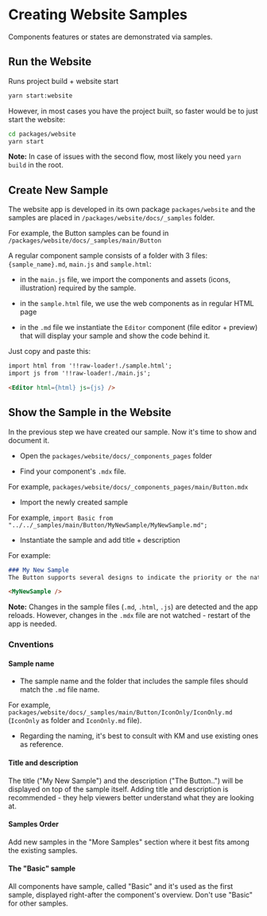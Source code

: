 # Creating Website Samples

Components features or states are demonstrated via samples.

## Run the Website

Runs project build + website start

```bash
yarn start:website
```

However, in most cases you have the project built, so faster would be
to just start the website:

```bash
cd packages/website
yarn start
```

**Note:** In case of issues with the second flow, most likely you need `yarn build` in the root.


## Create New Sample

The website app is developed in its own package `packages/website` and the samples are placed in `/packages/website/docs/_samples` folder.

For example, the Button samples can be found in `/packages/website/docs/_samples/main/Button`

A regular component sample consists of a folder with 3 files: `{sample_name}.md`, `main.js` and `sample.html`:

- in the `main.js` file, we import the components and assets (icons, illustration) required by the sample.

- in the `sample.html` file, we use the web components as in regular HTML page

- in the `.md` file we instantiate the `Editor` component (file editor + preview) that will display your sample and show the code behind it.

Just copy and paste this:
```md
import html from '!!raw-loader!./sample.html';
import js from '!!raw-loader!./main.js';

<Editor html={html} js={js} />
```


## Show the Sample in the Website

In the previous step we have created our sample. Now it's time to show and document it.


- Open the `packages/website/docs/_components_pages` folder

- Find your component's `.mdx` file.

For example, `packages/website/docs/_components_pages/main/Button.mdx`

- Import the newly created sample

For example, `import Basic from "../../_samples/main/Button/MyNewSample/MyNewSample.md";`

- Instantiate the sample and add title + description

For example:
```.md
### My New Sample
The Button supports several designs to indicate the priority or the nature of the action.

<MyNewSample />

```

**Note:** Changes in the sample files (`.md`, `.html`, `.js`) are detected and the app reloads. However, changes in the `.mdx` file are not watched - restart of the app is needed.

### Cnventions 

#### Sample name
- The sample name and the folder that includes the sample files should match the `.md` file name. 

For example, `packages/website/docs/_samples/main/Button/IconOnly/IconOnly.md` (`IconOnly` as folder and `IconOnly.md` file).

- Regarding the naming, it's best to consult with KM and use existing ones as reference.

#### Title and description
The title ("My New Sample") and the description ("The Button..") will be displayed on top of the sample itself. Adding title and description is recommended -  they help viewers better understand what they are looking at.


#### Samples Order
Add new samples in the "More Samples" section where it best fits among the existing samples.


#### The "Basic" sample
All components have sample, called "Basic" and it's used as the first sample, displayed right-after the component's overview. Don't use "Basic" for other samples.